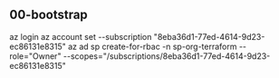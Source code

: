 ## 00-bootstrap

az login
az account set --subscription "8eba36d1-77ed-4614-9d23-ec86131e8315"
az ad sp create-for-rbac -n sp-org-terraform --role="Owner" --scopes="/subscriptions/8eba36d1-77ed-4614-9d23-ec86131e8315"